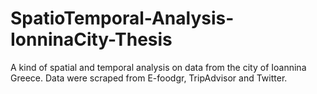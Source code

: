 # SpatioTemporal-Analysis-IonninaCity-Thesis
A kind of spatial and temporal analysis on data from the city of Ioannina Greece. Data were scraped from E-foodgr, TripAdvisor and Twitter. 
